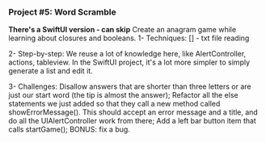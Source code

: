 ### Project #5: Word Scramble
**There's a SwiftUI version - can skip**
Create an anagram game while learning about closures and booleans.
1- Techniques:
[] - txt file reading

2- Step-by-step:
We reuse a lot of knowledge here, like AlertController, actions, tableview. In the SwiftUI project, it's a lot more simpler to simply generate a list and edit it.

3- Challenges:
Disallow answers that are shorter than three letters or are just our start word (the tip is almost the answer); Refactor all the else statements we just added so that they call a new method called showErrorMessage(). This should accept an error message and a title, and do all the UIAlertController work from there; Add a left bar button item that calls startGame(); BONUS: fix a bug.
